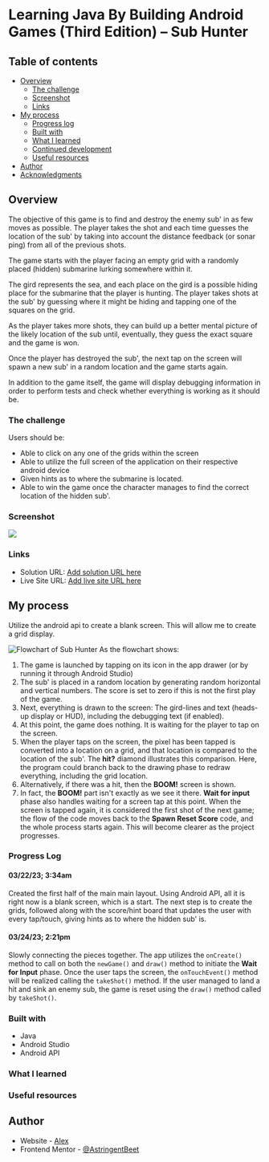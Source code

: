 # Learning Java By Building Android Games (Third Edition) – Sub Hunter

## Table of contents

- [Overview](#overview)
  - [The challenge](#the-challenge)
  - [Screenshot](#screenshot)
  - [Links](#links)
- [My process](#my-process)
  - [Progress log](#progress-log)
  - [Built with](#built-with)
  - [What I learned](#what-i-learned)
  - [Continued development](#continued-development)
  - [Useful resources](#useful-resources)
- [Author](#author)
- [Acknowledgments](#acknowledgments)


## Overview
The objective of this game is to find and destroy the enemy sub' in as few moves as possible. The player takes the shot and each time guesses the location of the sub' by taking into account the distance feedback (or sonar ping) from all of the previous shots. 

The game starts with the player facing an empty grid with a randomly placed (hidden) submarine lurking somewhere within it.                

The gird represents the sea, and each place on the gird is a possible hiding place for the submarine that the player is hunting. The player takes shots at the sub' by guessing where it might be hiding and tapping one of the squares on the grid.                                             
                                                                            
As the player takes more shots, they can build up a better mental picture of the likely location of the sub until, eventually, they guess the exact square and the game is won.                                                 
                                                                            
Once the player has destroyed the sub', the next tap on the screen will spawn a new sub' in a random location and the game starts again.            
                                                                            
In addition to the game itself, the game will display debugging information in order to perform tests and check whether everything is working as it should be.                                                                                                                                             

### The challenge

Users should be:

- Able to click on any one of the grids within the screen
- Able to utilize the full screen of the application on their respective android device
- Given hints as to where the submarine is located.
- Able to win the game once the character manages to find the correct location of the hidden sub'.

### Screenshot

![](./screenshot.jpg)


### Links

- Solution URL: [Add solution URL here](https://your-solution-url.com)
- Live Site URL: [Add live site URL here](https://your-live-site-url.com)

## My process
Utilize the android api to create a blank screen. This will allow me to create a grid display.

  ![Flowchart of Sub Hunter](/Users/alex/Pictures/misc/csProjects/SubHunter-flowchart.jpg)
As the flowchart shows:

1. The game is launched by tapping on its icon in the app drawer (or by running it through Android Studio)
2. The sub' is placed in a random location by generating random horizontal and vertical numbers. The score is set to zero if this is not the first play of the game.
3. Next, everything is drawn to the screen: The gird-lines and text (heads-up display or HUD), including the debugging text (if enabled).
4. At this point, the game does nothing. It is waiting for the player to tap on the screen.
5. When the player taps on the screen, the pixel has been tapped is converted into a location on a grid, and that location is compared to the location of the sub'. The <b>hit?</b> diamond illustrates this comparison. Here, the program could branch back to the drawing phase to redraw everything, including the grid location.
6. Alternatively, if there was a hit, then the <b>BOOM!</b> screen is shown.
7. In fact, the <b>BOOM!</b> part isn't exactly as we see it there. <b>Wait for input</b> phase also handles waiting for a screen tap at this point. When the screen is tapped again, it is considered the first shot of the next game; the flow of the code moves back to the <b>Spawn Reset Score</b> code, and the whole process starts again. This will become clearer as the project progresses.


### Progress Log

#### 03/22/23; 3:34am
Created the first half of the main main layout. Using Android API, all it is right now is a blank screen, which is a start. The next step is to create the grids, followed along with the score/hint board that updates the user with every tap/touch, giving hints as to where the hidden sub' is.

#### 03/24/23; 2:21pm
Slowly connecting the pieces together. The app utilizes the `onCreate()` method to call on both the `newGame()` and `draw()` method to initiate the <b>Wait for Input</b> phase. Once the user taps the screen, the `onTouchEvent()` method will be realized calling the `takeShot()` method. If the user managed to land a hit and sink an enemy sub, the game is reset using the `draw()` method called by `takeShot()`. 


### Built with

- Java
- Android Studio
- Android API

### What I learned


### Useful resources


## Author

- Website - [Alex](https://astringentbeet.github.io/ratingPage/)
- Frontend Mentor - [@AstringentBeet](https://www.frontendmentor.io/profile/AstringentBeet)

